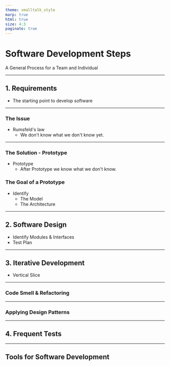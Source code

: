 ```yaml
---
theme: smalltalk_style
marp: true
html: true
size: 4:3
paginate: true
---
```


<!-- _class: lead -->
# Software Development Steps
A General Process for a Team and Individual

---

## 1. Requirements
- The starting point to develop software

---

### The Issue

- Rumsfeld's law
  - We don't know what we don't know yet.
---

### The Solution - Prototype

- Prototype
  - After Prototype we know what we don't know.

### The Goal of a Prototype

- Identify
  - The Model
  - The Architecture  

---
## 2. Software Design   

- Identify Modules & Interfaces
- Test Plan

---
## 3. Iterative Development

- Vertical Slice

---

### Code Smell & Refactoring

---

### Applying Design Patterns

---

## 4. Frequent Tests

---

## Tools for Software Development
